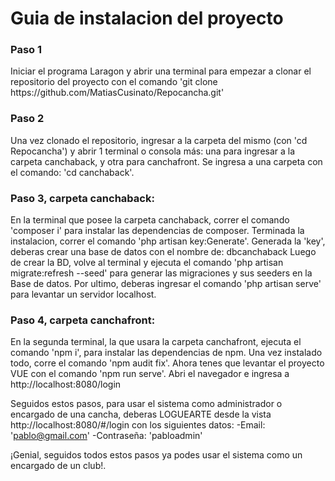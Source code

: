 <h1>Guia de instalacion del proyecto</h1>

<h3>Paso 1</h3> 
Iniciar el programa Laragon y abrir una terminal para empezar a clonar el repositorio del proyecto con el comando 'git clone https://github.com/MatiasCusinato/Repocancha.git'

<h3>Paso 2</h3> 
Una vez clonado el repositorio, ingresar a la carpeta del mismo (con 'cd Repocancha') y abrir 1 terminal o consola más: una para ingresar a la carpeta canchaback, y otra para canchafront. Se ingresa a una carpeta con el comando: 'cd canchaback'.

<h3>Paso 3, carpeta canchaback:</h3> 
En la terminal que posee la carpeta canchaback, correr el comando 'composer i' para instalar las dependencias de composer. Terminada la instalacion, correr el comando 'php artisan key:Generate'. Generada la 'key', deberas crear una base de datos con el nombre de: dbcanchaback
Luego de crear la BD, volve al terminal y ejecuta el comando 'php artisan migrate:refresh --seed' para generar las migraciones y sus seeders en la Base de datos. Por ultimo, deberas ingresar el comando 'php artisan serve' para levantar un servidor localhost.

<h3>Paso 4, carpeta canchafront:</h3> 
En la segunda terminal, la que usara la carpeta canchafront, ejecuta el comando 'npm i', para instalar las dependencias de npm. Una vez instalado todo, corre el comando 'npm audit fix'. Ahora tenes que levantar el proyecto VUE con el comando 'npm run serve'. Abri el navegador e ingresa a http://localhost:8080/login

Seguidos estos pasos, para usar el sistema como administrador o encargado de una cancha, deberas LOGUEARTE desde la vista http://localhost:8080/#/login con los siguientes datos:
    -Email: 'pablo@gmail.com'
    -Contraseña: 'pabloadmin' 

¡Genial, seguidos todos estos pasos ya podes usar el sistema como un encargado de un club!.